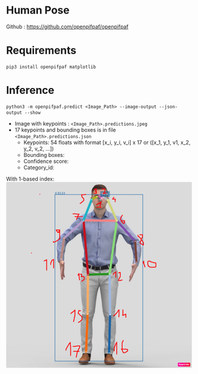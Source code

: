 # Human Pose 

Github : https://github.com/openpifpaf/openpifpaf

# Requirements
```
pip3 install openpifpaf matplotlib
```

# Inference 
```
python3 -m openpifpaf.predict <Image_Path> --image-output --json-output --show
```

- Image with keypoints :  ```<Image_Path>.predictions.jpeg```
- 17 keypoints and bounding boxes is in file ```<Image_Path>.predictions.json```
    - Keypoints: 54 floats with format [x_i, y_i, v_i] x 17 or ([x_1, y_1, v1, x_2, y_2, v_2, ...])
    - Bounding boxes:
    - Confidence score:
    - Category_id:



With 1-based index: 
![image](keypoints.jpeg)

